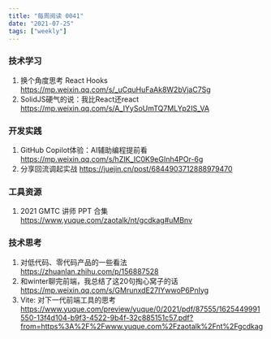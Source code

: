 ```yaml
---
title: "每周阅读 0041"
date: "2021-07-25"
tags: ["weekly"]
---
```


### 技术学习
1. 换个角度思考 React Hooks https://mp.weixin.qq.com/s/_uCquHuFaAk8W2bVjaC7Sg
2. SolidJS硬气的说：我比React还react https://mp.weixin.qq.com/s/A_IYySoUmTQ7MLYp2IS_VA

### 开发实践
1. GitHub Copilot体验：AI辅助编程提前看 https://mp.weixin.qq.com/s/hZIK_IC0K9eGInh4POr-6g 
2. 分享回流调起实战 https://juejin.cn/post/6844903712888979470

### 工具资源
1. 2021 GMTC 讲师 PPT 合集 https://www.yuque.com/zaotalk/nt/gcdkag#uMBnv

### 技术思考
1. 对低代码、零代码产品的一些看法 https://zhuanlan.zhihu.com/p/156887528
2. 和winter聊完前端，我总结了这20句掏心窝子的话 https://mp.weixin.qq.com/s/GMrunxdE27IYwwoP6PnIyg
3. Vite: 对下⼀代前端⼯具的思考 https://www.yuque.com/preview/yuque/0/2021/pdf/87555/1625449991550-13f4d104-b9f3-4522-9b4f-32c885151c57.pdf?from=https%3A%2F%2Fwww.yuque.com%2Fzaotalk%2Fnt%2Fgcdkag


